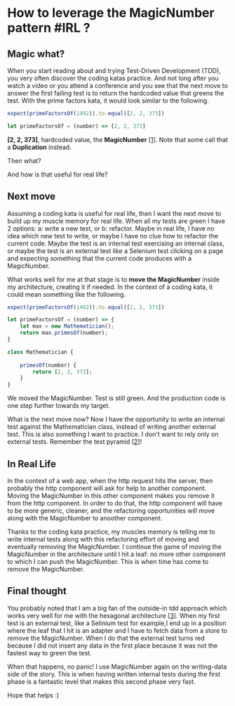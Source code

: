 # How to leverage the MagicNumber pattern #IRL ?

## Magic what?

When you start reading about and trying Test-Driven Development (TDD), you very often discover the coding katas practice. And not long after you watch a video or you attend a conference and you see that the next move to answer the first failing test is to return the hardcoded value that greens the test. With the prime factors kata, it would look similar to the following.

```javascript
expect(primeFactorsOf(1492)).to.equal([2, 2, 373])

let primeFactorsOf = (number) => [2, 2, 373]
```

**[2, 2, 373]**, hardcoded value, the **MagicNumber** [[1]]. Note that some call that a **Duplication** instead.

Then what?

And how is that useful for real life?

## Next move

Assuming a coding kata is useful for real life, then I want the next move to build up my muscle memory for real life. When all my tests are green I have 2 options: a: write a new test, or b: refactor. Maybe in real life, I have no idea which new test to write, or maybe I have no clue how to refactor the current code.  Maybe the  test is an internal test exercising an internal class, or maybe the test is an external test like a Selenium test clicking on a page and expecting something that the current code produces with a MagicNumber.

What works well for me at that stage is to **move the MagicNumber** inside my architecture, creating it if needed. In the context of a coding kata, it could mean something like the following.

```javascript
expect(primeFactorsOf(1492)).to.equal([2, 2, 373])

let primeFactorsOf = (number) => {
    let max = new Mathematician();
    return max.primesOf(number);
}

class Mathematician {
  
    primesOf(number) {
        return [2, 2, 373];
    }
}
```

We moved the MagicNumber. Test is still green. And the production code is one step further towards my target.

What is the next move now? Now I have the opportunity to write an internal test against the Mathematician class, instead of writing another external test. This is also something I want to practice. I don't want to rely only on external tests. Remember the test pyramid [[2]]!

## In Real Life

In the context of a web app, when the http request hits the server, then probably the http component will ask for help to another component. Moving the MagicNumber in this other component makes you remove it from the http component. In order to do that, the http component will have to be more generic, cleaner, and the refactoring opportunities will move along with the MagicNumber to anoother component.

Thanks to the coding kata practice, my muscles memory is telling me to write internal tests along with this refactoring effort of moving and eventually removing the MagicNumber. I continue the game of moving the MagicNumber in the architecture until I hit a leaf: no more other component to which I can push the MagicNumber. This is when time has come to remove the MagicNumber. 

## Final thought

You probably noted that I am a big fan of the outside-in tdd approach which works very well for me with the hexagonal architecture [[3]]. When my first test is an external test, like a Selinium test for example,I end up in a position where the leaf that I hit is an adapter and I have to fetch data from a store to remove the MagicNumber. When I do that the external test turns red because I did not insert any data in the first place because it was not the fastest way to green the test. 

When that happens, no panic! I use MagicNumber again on the writing-data side of the story. This is when having written internal tests during the first phase is a fantastic level that makes this second phase very fast.

Hope that helps :)


[1]:https://wiki.c2.com/?MagicNumber
[2]:https://martinfowler.com/articles/practical-test-pyramid.html
[3]:https://alistair.cockburn.us/hexagonal-architecture/

